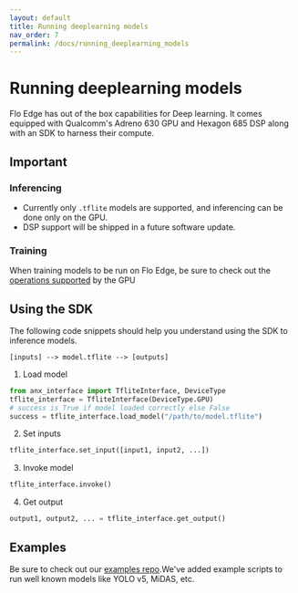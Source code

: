 ```yaml
---
layout: default
title: Running deeplearning models
nav_order: 7
permalink: /docs/running_deeplearning_models
---
```


# Running deeplearning models

Flo Edge has out of the box capabilities for Deep learning. It comes equipped with Qualcomm's Adreno 630 GPU and Hexagon 685 DSP along with an SDK to harness their compute.

## Important
### Inferencing
- Currently only `.tflite` models are supported, and inferencing can be done only on the GPU.
- DSP support will be shipped in a future software update.

### Training
When training models to be run on Flo Edge, be sure to check out the [operations supported](https://www.tensorflow.org/lite/performance/gpu#supported_ops) by the GPU


## Using the SDK
The following code snippets should help you understand using the SDK to inference models.

`[inputs] --> model.tflite --> [outputs]`

1. Load model
  ```python
  from anx_interface import TfliteInterface, DeviceType
  tflite_interface = TfliteInterface(DeviceType.GPU)
  # success is True if model loaded correctly else False
  success = tflite_interface.load_model("/path/to/model.tflite")
  ```
2. Set inputs
  ```python
  tflite_interface.set_input([input1, input2, ...])
  ```
3. Invoke model
  ```python
  tflite_interface.invoke()
  ```
4. Get output
  ```python
  output1, output2, ... = tflite_interface.get_output()
  ```

## Examples
Be sure to check out our [examples repo](https://github.com/flomobility/floedge_examples/tree/master/ai).We've added example scripts to run well known models like YOLO v5, MiDAS, etc.